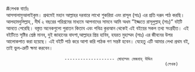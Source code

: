 #লেখক বার্তাঃ
</br>
আসসালামুআলাইকুম। প্রথমেই মহান আল্লাহর দরবারে লাখো শুকরিয়া এবং রাসূল (সাঃ) এর প্রতি দরূদ পাঠ করছি। আলহামদুলিল্লাহ্ , দীর্ঘ ২ বছরের পরিশ্রমের মাধ্যমে আপনাদের সামনে আমি অধম ”ইজ্জতে রাসূলুল্লাহ্ (সাঃ)” বইটি আনতে পেরেছি। বস্তুত অনেকগুলো পুরাতন কিতাব এবং পবিত্র কুরআন থেকেই এই বইয়ের সকল তথ্য সংগ্রহীত। এই বইটিতে সৃষ্টির শ্রেষ্ঠ মানব, দুই জাহানের বাদশা,আল্লাহর প্রিয় হাবিব, হযরত মুহাম্মদ (সাঃ) এর জীবনের উপর আলোকপাত করা হয়েছে। এই 
বইটি পাঠ করে আশা করি পাঠক গণ সন্তষ্ট হবেন। যেহেতু এটি আমার লেখা প্রথম বই, তাই ভুল-ত্রুটি ক্ষমা করবেন।

                          ------------------- মোহাম্মদ মেজবাহ্ উদ্দিন 
                                                                (লেখক)
